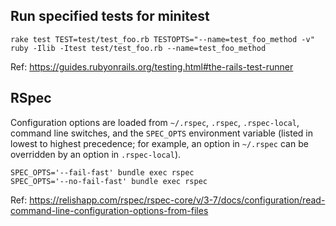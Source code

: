 ## Run specified tests for minitest

```
rake test TEST=test/test_foo.rb TESTOPTS="--name=test_foo_method -v"
ruby -Ilib -Itest test/test_foo.rb --name=test_foo_method
```

Ref: https://guides.rubyonrails.org/testing.html#the-rails-test-runner

## RSpec

Configuration options are loaded from `~/.rspec`, `.rspec`, `.rspec-local`,
command line switches, and the `SPEC_OPTS` environment variable (listed in
lowest to highest precedence; for example, an option in `~/.rspec` can be
overridden by an option in `.rspec-local`).

```
SPEC_OPTS='--fail-fast' bundle exec rspec
SPEC_OPTS='--no-fail-fast' bundle exec rspec
```

Ref: https://relishapp.com/rspec/rspec-core/v/3-7/docs/configuration/read-command-line-configuration-options-from-files
